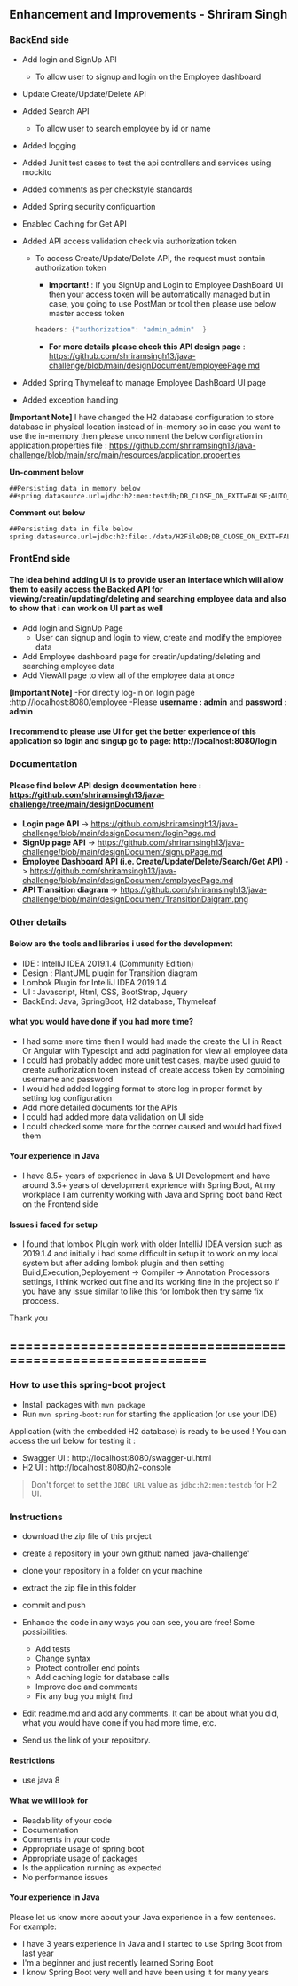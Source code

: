 ## Enhancement and Improvements - Shriram Singh
### BackEnd side 
- Add login and SignUp API
  - To allow user to signup and login on the Employee dashboard
- Update Create/Update/Delete API
- Added Search API
  - To allow user to search employee by id or name
- Added logging 
- Added Junit test cases to test the api controllers and services using mockito
- Added comments as per checkstyle standards
- Added Spring security configuartion
- Enabled Caching for Get API
- Added API access validation check via authorization token
  - To access Create/Update/Delete API, the request must contain authorization token
    - **Important!** : If you SignUp and Login to Employee DashBoard UI then your access token will be automatically managed
     but in case, you going to use PostMan or tool then please use below master access token

     ```java
     headers: {"authorization": "admin_admin"  }
     ```
     - **For more details please check this API design page** : https://github.com/shriramsingh13/java-challenge/blob/main/designDocument/employeePage.md
     
- Added Spring Thymeleaf to manage Employee DashBoard UI page
- Added exception handling

**[Important Note]**
I have changed the H2 database configuration to store database in physical location instead of in-memory so in case you want to use the in-memory then please uncomment the below configration in application.properties file : https://github.com/shriramsingh13/java-challenge/blob/main/src/main/resources/application.properties

**Un-comment below**
```text
##Persisting data in memory below
##spring.datasource.url=jdbc:h2:mem:testdb;DB_CLOSE_ON_EXIT=FALSE;AUTO_RECONNECT=TRUE
```

**Comment out below**
```text
##Persisting data in file below
spring.datasource.url=jdbc:h2:file:./data/H2FileDB;DB_CLOSE_ON_EXIT=FALSE;AUTO_RECONNECT=TRUE
```

### FrontEnd side 

#### The Idea behind adding UI is to provide user an interface which will allow them to easily access the Backed API for viewing/creatin/updating/deleting and searching employee data and also to show that i can work on UI part as well
- Add login and SignUp Page
  - User can signup and login to view, create and modify the employee data
- Add Employee dashboard page for creatin/updating/deleting and searching employee data
- Add ViewAll page to view all of the employee data at once

**[Important Note]**
-For directly log-in on login page :http://localhost:8080/employee 
-Please **username : admin** and **password : admin**

#### I recommend to please use UI for get the better experience of this application so login and singup go to page: http://localhost:8080/login  

### Documentation

#### Please find below API design documentation here : https://github.com/shriramsingh13/java-challenge/tree/main/designDocument
- **Login page API** -> https://github.com/shriramsingh13/java-challenge/blob/main/designDocument/loginPage.md
- **SignUp page API** -> https://github.com/shriramsingh13/java-challenge/blob/main/designDocument/signupPage.md
- **Employee Dashboard API (i.e. Create/Update/Delete/Search/Get API)** -> https://github.com/shriramsingh13/java-challenge/blob/main/designDocument/employeePage.md
- **API Transition diagram** -> https://github.com/shriramsingh13/java-challenge/blob/main/designDocument/TransitionDaigram.png

### Other details

#### Below are the tools and libraries i used for the development
- IDE : IntelliJ IDEA 2019.1.4 (Community Edition)
- Design : PlantUML plugin for Transition diagram
- Lombok Plugin for IntelliJ IDEA 2019.1.4 
- UI : Javascript, Html, CSS, BootStrap, Jquery
- BackEnd: Java, SpringBoot, H2 database, Thymeleaf

#### what you would have done if you had more time?
- I had some more time then I would had made the create the UI in React Or Angular with Typescipt and add pagination for view all employee data
- I could had probably added more unit test cases, maybe used guuid to create authorization token instead of create access token by combining username and password
- I would had added logging format to store log in proper format by setting log configuration
- Add more detailed documents for the APIs
- I could had added more data validation on UI side
- I could checked some more for the corner caused and would had fixed them

#### Your experience in Java
- I have 8.5+ years of experience in Java & UI Development and have around 3.5+ years of development exprience with Spring Boot, At my workplace I am currenlty working with Java and Spring boot band Rect on the Frontend side

#### Issues i faced for setup
- I found that lombok Plugin work with older IntelliJ IDEA version such as 2019.1.4 and initially i had some difficult in setup it to work on my local system but after adding lombok plugin and then setting Build,Execution,Deployement -> Compiler -> Annotation Processors settings, i think worked out fine and its working fine in the project so if you have any issue similar to like this for lombok then try same fix proccess.

Thank you

## ============================================================ ##

### How to use this spring-boot project

- Install packages with `mvn package`
- Run `mvn spring-boot:run` for starting the application (or use your IDE)

Application (with the embedded H2 database) is ready to be used ! You can access the url below for testing it :

- Swagger UI : http://localhost:8080/swagger-ui.html
- H2 UI : http://localhost:8080/h2-console

> Don't forget to set the `JDBC URL` value as `jdbc:h2:mem:testdb` for H2 UI.



### Instructions

- download the zip file of this project
- create a repository in your own github named 'java-challenge'
- clone your repository in a folder on your machine
- extract the zip file in this folder
- commit and push

- Enhance the code in any ways you can see, you are free! Some possibilities:
  - Add tests
  - Change syntax
  - Protect controller end points
  - Add caching logic for database calls
  - Improve doc and comments
  - Fix any bug you might find
- Edit readme.md and add any comments. It can be about what you did, what you would have done if you had more time, etc.
- Send us the link of your repository.

#### Restrictions
- use java 8


#### What we will look for
- Readability of your code
- Documentation
- Comments in your code 
- Appropriate usage of spring boot
- Appropriate usage of packages
- Is the application running as expected
- No performance issues

#### Your experience in Java

Please let us know more about your Java experience in a few sentences. For example:

- I have 3 years experience in Java and I started to use Spring Boot from last year
- I'm a beginner and just recently learned Spring Boot
- I know Spring Boot very well and have been using it for many years
